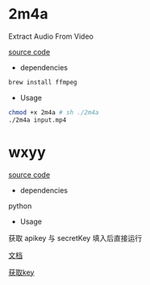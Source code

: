 # 2m4a
Extract Audio From Video

[source code](./2m4a)
- dependencies
```sh
brew install ffmpeg
```
- Usage
```sh
chmod +x 2m4a # sh ./2m4a
./2m4a input.mp4
```

# wxyy
[source code](./wxyy.py)
- dependencies

python

- Usage

获取 apikey 与 secretKey 填入后直接运行

[文档](https://cloud.baidu.com/doc/WENXINWORKSHOP/s/clntwmv7t)

[获取key](https://cloud.baidu.com/doc/WENXINWORKSHOP/s/Ilkkrb0i5)
